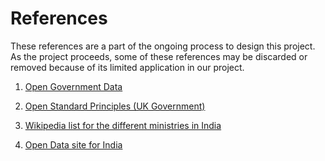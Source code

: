 # References

These references are a part of the ongoing process to design this project. As the project proceeds, some of these references may be discarded or removed because of its limited application in our project.

1. [Open Government Data](http://opengovdata.org/)

2. [Open Standard Principles (UK Government)](https://www.gov.uk/government/publications/open-standards-principles/open-standards-principles)

3. [Wikipedia list for the different ministries in India](http://en.wikipedia.org/wiki/Category:Government_ministries_of_India)

4. [Open Data site for India](https://data.gov.in/)
